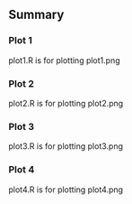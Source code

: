 ## Summary


### Plot 1
plot1.R is for plotting plot1.png


### Plot 2

plot2.R is for plotting plot2.png


### Plot 3

plot3.R is for plotting plot3.png


### Plot 4

plot4.R is for plotting plot4.png

